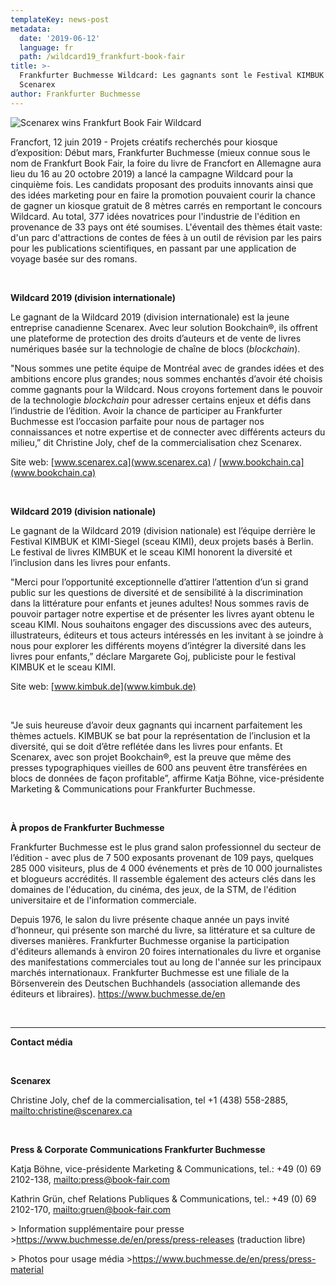 ```yaml
---
templateKey: news-post
metadata:
  date: '2019-06-12'
  language: fr
  path: /wildcard19_frankfurt-book-fair
title: >-
  Frankfurter Buchmesse Wildcard: Les gagnants sont le Festival KIMBUK et
  Scenarex
author: Frankfurter Buchmesse
---
```

<img src="/img/frankfurt-wildcard-scenarex-bookchain.png" alt="Scenarex wins Frankfurt Book Fair Wildcard">

Francfort, 12 juin 2019 - Projets créatifs recherchés pour kiosque d’exposition: Début mars, Frankfurter Buchmesse (mieux connue sous le nom de Frankfurt Book Fair, la foire du livre de Francfort en Allemagne aura lieu du 16 au 20 octobre 2019) a lancé la campagne Wildcard pour la cinquième fois. Les candidats proposant des produits innovants ainsi que des idées marketing pour en faire la promotion pouvaient courir la chance de gagner un kiosque gratuit de 8 mètres carrés en remportant le concours Wildcard. Au total, 377 idées novatrices pour l'industrie de l'édition en provenance de 33 pays ont été soumises. L'éventail des thèmes était vaste: d'un parc d'attractions de contes de fées à un outil de révision par les pairs pour les publications scientifiques, en passant par une application de voyage basée sur des romans.

<br/>

**Wildcard 2019 (division internationale)**

Le gagnant de la Wildcard 2019 (division internationale) est la jeune entreprise canadienne Scenarex. Avec leur solution Bookchain®, ils offrent une plateforme de protection des droits d’auteurs et de vente de livres numériques basée sur la technologie de chaîne de blocs (_blockchain_).

"Nous sommes une petite équipe de Montréal avec de grandes idées et des ambitions encore plus grandes; nous sommes enchantés d’avoir été choisis comme gagnants pour la Wildcard. Nous croyons fortement dans le pouvoir de la technologie _blockchain_ pour adresser certains enjeux et défis dans l’industrie de l’édition. Avoir la chance de participer au Frankfurter Buchmesse est l’occasion parfaite pour nous de partager nos connaissances et notre expertise et de connecter avec différents acteurs du milieu,” dit Christine Joly, chef de la commercialisation chez Scenarex.

Site web: [www.scenarex.ca](www.scenarex.ca) / [www.bookchain.ca](www.bookchain.ca)

<br/>

**Wildcard 2019 (division nationale)**

Le gagnant de la Wildcard 2019 (division nationale) est l’équipe derrière le Festival KIMBUK et KIMI-Siegel (sceau KIMI), deux projets basés à Berlin. Le festival de livres KIMBUK et le sceau KIMI honorent la diversité et l’inclusion dans les livres pour enfants.

"Merci pour l’opportunité exceptionnelle d’attirer l’attention d’un si grand public sur les questions de diversité et de sensibilité à la discrimination dans la littérature pour enfants et jeunes adultes! Nous sommes ravis de pouvoir partager notre expertise et de présenter les livres ayant obtenu le sceau KIMI. Nous souhaitons engager des discussions avec des auteurs, illustrateurs, éditeurs et tous acteurs intéressés en les invitant à se joindre à nous pour explorer les différents moyens d’intégrer la diversité dans les livres pour enfants,” déclare Margarete Goj, publiciste pour le festival KIMBUK et le sceau KIMI.

Site web: [www.kimbuk.de](www.kimbuk.de)

<br/>

"Je suis heureuse d’avoir deux gagnants qui incarnent parfaitement les thèmes actuels. KIMBUK se bat pour la représentation de l’inclusion et la diversité, qui se doit d’être reflétée dans les livres pour enfants. Et Scenarex, avec son projet Bookchain®, est la preuve que même des presses typographiques vieilles de 600 ans peuvent être transférées en blocs de données de façon profitable”, affirme Katja Böhne, vice-présidente Marketing & Communications pour Frankfurter Buchmesse.

<br/>

**À propos de Frankfurter Buchmesse**

Frankfurter Buchmesse est le plus grand salon professionnel du secteur de l’édition - avec plus de 7 500 exposants provenant de 109 pays, quelques 285 000 visiteurs, plus de 4 000 événements et près de 10 000 journalistes et blogueurs accrédités. Il rassemble également des acteurs clés dans les domaines de l'éducation, du cinéma, des jeux, de la STM, de l'édition universitaire et de l'information commerciale.

Depuis 1976, le salon du livre présente chaque année un pays invité d’honneur, qui présente son marché du livre, sa littérature et sa culture de diverses manières. Frankfurter Buchmesse organise la participation d'éditeurs allemands à environ 20 foires internationales du livre et organise des manifestations commerciales tout au long de l'année sur les principaux marchés internationaux. Frankfurter Buchmesse est une filiale de la Börsenverein des Deutschen Buchhandels (association allemande des éditeurs et libraires). <https://www.buchmesse.de/en>

<br/>

- - -

**Contact média**

<br/>

**Scenarex**

Christine Joly, chef de la commercialisation, tel +1 (438) 558-2885, <mailto:christine@scenarex.ca>

<br/>

**Press & Corporate Communications Frankfurter Buchmesse**

Katja Böhne, vice-présidente Marketing & Communications, tel.: +49 (0) 69 2102-138, <mailto:press@book-fair.com>

Kathrin Grün, chef Relations Publiques & Communications, tel.: +49 (0) 69 2102-170, <mailto:gruen@book-fair.com>

\> Information supplémentaire pour presse ><https://www.buchmesse.de/en/press/press-releases> (traduction libre)

\> Photos pour usage média ><https://www.buchmesse.de/en/press/press-material>
